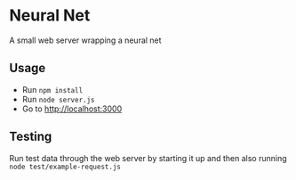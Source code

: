 # Neural Net
A small web server wrapping a neural net

## Usage
- Run `npm install`
- Run `node server.js`
- Go to [http://localhost:3000](http://localhost:3000)

## Testing
Run test data through the web server by starting it up and then also running `node test/example-request.js`
